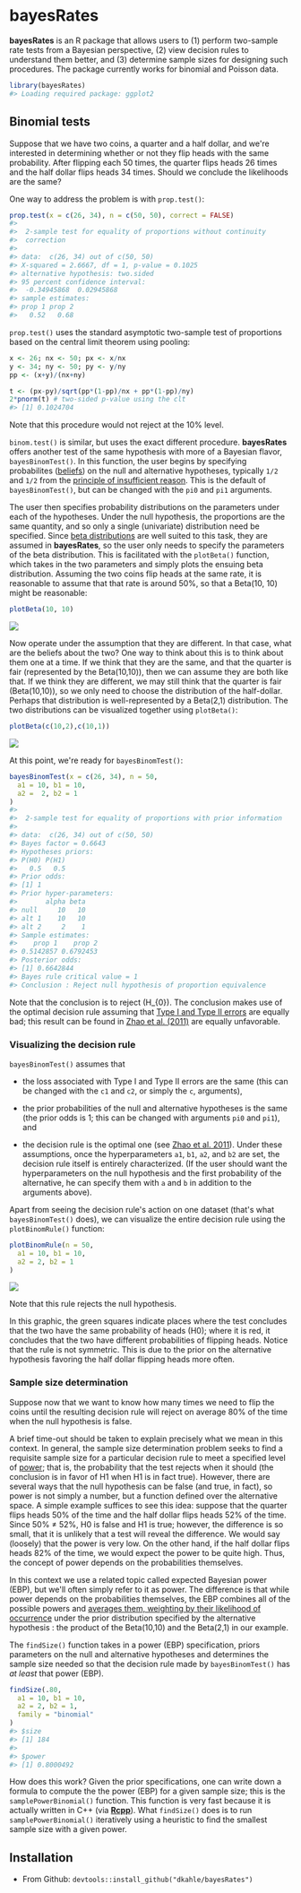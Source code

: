 <!-- README.md is generated from README.Rmd. Please edit that file -->
bayesRates
==========

**bayesRates** is an R package that allows users to (1) perform two-sample rate tests from a Bayesian perspective, (2) view decision rules to understand them better, and (3) determine sample sizes for designing such procedures. The package currently works for binomial and Poisson data.

``` r
library(bayesRates)
#> Loading required package: ggplot2
```

Binomial tests
--------------

Suppose that we have two coins, a quarter and a half dollar, and we're interested in determining whether or not they flip heads with the same probability. After flipping each 50 times, the quarter flips heads 26 times and the half dollar flips heads 34 times. Should we conclude the likelihoods are the same?

One way to address the problem is with `prop.test()`:

``` r
prop.test(x = c(26, 34), n = c(50, 50), correct = FALSE)
#> 
#>  2-sample test for equality of proportions without continuity
#>  correction
#> 
#> data:  c(26, 34) out of c(50, 50)
#> X-squared = 2.6667, df = 1, p-value = 0.1025
#> alternative hypothesis: two.sided
#> 95 percent confidence interval:
#>  -0.34945868  0.02945868
#> sample estimates:
#> prop 1 prop 2 
#>   0.52   0.68
```

`prop.test()` uses the standard asymptotic two-sample test of proportions based on the central limit theorem using pooling:

``` r
x <- 26; nx <- 50; px <- x/nx
y <- 34; ny <- 50; py <- y/ny
pp <- (x+y)/(nx+ny)

t <- (px-py)/sqrt(pp*(1-pp)/nx + pp*(1-pp)/ny)
2*pnorm(t) # two-sided p-value using the clt
#> [1] 0.1024704
```

Note that this procedure would not reject at the 10% level.

`binom.test()` is similar, but uses the exact different procedure. **bayesRates** offers another test of the same hypothesis with more of a Bayesian flavor, `bayesBinomTest()`. In this function, the user begins by specifying probabilites ([beliefs](http://en.wikipedia.org/wiki/Bayesian_probability#Objective_and_subjective_Bayesian_probabilities)) on the null and alternative hypotheses, typically `1/2` and `1/2` from the [principle of insufficient reason](http://en.wikipedia.org/wiki/Principle_of_indifference#History_of_the_principle_of_indifference). This is the default of `bayesBinomTest()`, but can be changed with the `pi0` and `pi1` arguments.

The user then specifies probability distributions on the parameters under each of the hypotheses. Under the null hypothesis, the proportions are the same quantity, and so only a single (univariate) distribution need be specified. Since [beta distributions](http://en.wikipedia.org/wiki/Beta_distribution) are well suited to this task, they are assumed in **bayesRates**, so the user only needs to specify the parameters of the beta distribution. This is facilitated with the `plotBeta()` function, which takes in the two parameters and simply plots the ensuing beta distribution. Assuming the two coins flip heads at the same rate, it is reasonable to assume that that rate is around 50%, so that a Beta(10, 10) might be reasonable:

``` r
plotBeta(10, 10)
```

![](README-unnamed-chunk-5-1.png)

Now operate under the assumption that they are different. In that case, what are the beliefs about the two? One way to think about this is to think about them one at a time. If we think that they are the same, and that the quarter is fair (represented by the Beta(10,10)), then we can assume they are both like that. If we think they are different, we may still think that the quarter is fair (Beta(10,10)), so we only need to choose the distribution of the half-dollar. Perhaps that distribution is well-represented by a Beta(2,1) distribution. The two distributions can be visualized together using `plotBeta()`:

``` r
plotBeta(c(10,2),c(10,1))
```

![](README-unnamed-chunk-6-1.png)

At this point, we're ready for `bayesBinomTest()`:

``` r
bayesBinomTest(x = c(26, 34), n = 50,  
  a1 = 10, b1 = 10,
  a2 =  2, b2 = 1
)
#> 
#>  2-sample test for equality of proportions with prior information
#> 
#> data:  c(26, 34) out of c(50, 50)
#> Bayes factor = 0.6643
#> Hypotheses priors:
#> P(H0) P(H1) 
#>   0.5   0.5 
#> Prior odds:
#> [1] 1
#> Prior hyper-parameters:
#>       alpha beta
#> null     10   10
#> alt 1    10   10
#> alt 2     2    1
#> Sample estimates:
#>    prop 1    prop 2 
#> 0.5142857 0.6792453 
#> Posterior odds:
#> [1] 0.6642844
#> Bayes rule critical value = 1
#> Conclusion : Reject null hypothesis of proportion equivalence
```

Note that the conclusion is to reject \(H_{0}\). The conclusion makes use of the optimal decision rule assuming that [Type I and Type II errors](http://en.wikipedia.org/wiki/Type_I_and_type_II_errors) are equally bad; this result can be found in [Zhao et al. (2011)](http://link.springer.com/article/10.1007/s11424-011-8250-x#page-1) are equally unfavorable.

### Visualizing the decision rule

`bayesBinomTest()` assumes that

-   the loss associated with Type I and Type II errors are the same (this can be changed with the `c1` and `c2`, or simply the `c`, arguments),

-   the prior probabilities of the null and alternative hypotheses is the same (the prior odds is 1; this can be changed with arguments `pi0` and `pi1`), and

-   the decision rule is the optimal one (see [Zhao et al. 2011](http://link.springer.com/article/10.1007/s11424-011-8250-x#page-1)). Under these assumptions, once the hyperparameters `a1`, `b1`, `a2`, and `b2` are set, the decision rule itself is entirely characterized. (If the user should want the hyperparameters on the null hypothesis and the first probability of the alternative, he can specify them with `a` and `b` in addition to the arguments above).

Apart from seeing the decision rule's action on one dataset (that's what `bayesBinomTest()` does), we can visualize the entire decision rule using the `plotBinomRule()` function:

``` r
plotBinomRule(n = 50, 
  a1 = 10, b1 = 10,
  a2 = 2, b2 = 1
)
```

![](README-unnamed-chunk-8-1.png)

Note that this rule rejects the null hypothesis.

In this graphic, the green squares indicate places where the test concludes that the two have the same probability of heads (H0); where it is red, it concludes that the two have different probabilities of flipping heads. Notice that the rule is not symmetric. This is due to the prior on the alternative hypothesis favoring the half dollar flipping heads more often.

### Sample size determination

Suppose now that we want to know how many times we need to flip the coins until the resulting decision rule will reject on average 80% of the time when the null hypothesis is false.

A brief time-out should be taken to explain precisely what we mean in this context. In general, the sample size determination problem seeks to find a requisite sample size for a particular decision rule to meet a specified level of [power](http://en.wikipedia.org/wiki/Statistical_power); that is, the probability that the test rejects when it should (the conclusion is in favor of H1 when H1 is in fact true). However, there are several ways that the null hypothesis can be false (and true, in fact), so power is not simply a number, but a function defined over the alternative space. A simple example suffices to see this idea: suppose that the quarter flips heads 50% of the time and the half dollar flips heads 52% of the time. Since 50% ≠ 52%, H0 is false and H1 is true; however, the difference is so small, that it is unlikely that a test will reveal the difference. We would say (loosely) that the power is very low. On the other hand, if the half dollar flips heads 82% of the time, we would expect the power to be quite high. Thus, the concept of power depends on the probabilities themselves.

In this context we use a related topic called expected Bayesian power (EBP), but we'll often simply refer to it as power. The difference is that while power depends on the probabilities themselves, the EBP combines all of the possible powers and [averages them, weighting by their likelihood of occurrence](http://en.wikipedia.org/wiki/Expected_value) under the prior distribution specified by the alternative hypothesis : the product of the Beta(10,10) and the Beta(2,1) in our example.

The `findSize()` function takes in a power (EBP) specification, priors parameters on the null and alternative hypotheses and determines the sample size needed so that the decision rule made by `bayesBinomTest()` has *at least* that power (EBP).

``` r
findSize(.80, 
  a1 = 10, b1 = 10,
  a2 = 2, b2 = 1,
  family = "binomial"
)
#> $size
#> [1] 184
#> 
#> $power
#> [1] 0.8000492
```

How does this work? Given the prior specifications, one can write down a formula to compute the the power (EBP) for a given sample size; this is the `samplePowerBinomial()` function. This function is very fast because it is actually written in C++ (via [**Rcpp**](http://www.rcpp.org)). What `findSize()` does is to run `samplePowerBinomial()` iteratively using a heuristic to find the smallest sample size with a given power.

<!-- 
iteratively using the following heuristic: start at a sample size of 1 and determine the power, if it is less than the specified level, double the sample size, if not, return 1.  Continue this process until you get a power above that which was specified, and then march back one sample at a time until you get the smallest sample size that surpasses the threshold.  (The reason that this method is used over, say, a Newton-type method is that the objective function has unpredictable discontinuities.)  A faster method uses the specification `method = "halves"`:


```r
findSize(.80, 
  a1 = 10, b1 = 10,
  a2 = 2, b2 = 1,
  family = "binomial", method = "halves"
)
#> $size
#> [1] 183
#> 
#> $power
#> [1] 0.7997452
```
-->
Installation
------------

-   From Github: `devtools::install_github("dkahle/bayesRates")`

<!-- * From CRAN: `install.packages("bayesRates")` -->
